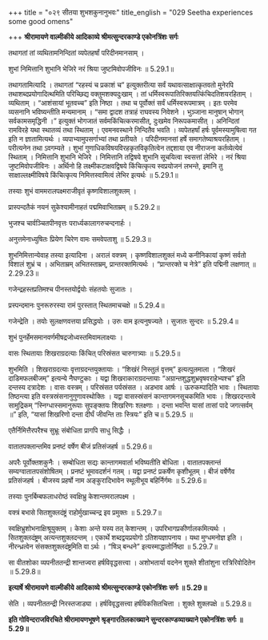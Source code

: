 +++
title = "०२९ सीतया शुभशकुनानुभवः"
title_english = "029 Seetha experiences some good omens"

+++
**श्रीरामायणे वाल्मीकीये आदिकाव्ये श्रीमत्सुन्दरकाण्डे एकोनत्रिंशः सर्गः**

तथागतां तां व्यथितामनिन्दितां व्यपेतहर्षां परिदीनमानसाम् ।

शुभां निमित्तानि शुभानि भेजिरे नरं श्रिया जुष्टमिवोपजीविनः ॥ 5.29.1॥

तथागतामित्यादि । तथागतां “रहस्यं च प्रकाशं च” इत्युक्तरीत्या सर्वं यथावत्साक्षात्कृतवतो मुनेरपि तथाशब्दप्रयोगादित्थमिति परिच्छिद्य वक्तुमशक्यदुःखाम् । तां धर्मिस्वरूपातिरिक्तयत्किंचिदतिशयरहिताम् । व्यथिताम् । “आशंसायां भूतवच्च” इति निष्ठा । तथा च पूर्वोक्तं सर्वं धर्मिस्वरूपमात्रम् । इतः परमेव व्यसनानि भविष्यन्तीति मन्यमानाम् । “समा द्वादश तत्राहं राघवस्य निवेशने । भुञ्जाना मानुषान् भोगान् सर्वकामसमृद्धिनी ।” इत्युक्तं भोगजातं सर्वमकिंचित्करमासीत्, दुःखमेव निरूपकमासीत् । अनिन्दितां रामविरहे यथा स्थातव्यं तथा स्थिताम् । एवमनवस्थाने निन्दितैव भवति । व्यपेतहर्षां हर्षः पूर्वमस्यामुषित्वा गत इति न ज्ञातामित्यर्थः । व्यपाभ्यामुपसर्गाभ्यां तथा प्रतीयते । परिदीनमानसां हर्षे समागतेष्याश्रयरहिताम् । परीत्यनेन तथा ऽवगम्यते । शुभां गुणाधिकविषयविरहकृतविकृतित्वेन तद्दशाया एव नीराजना कर्तव्येत्येवं स्थिताम् । निमित्तानि शुभानि भेजिरे । निमित्तानि तद्विषये शुभानि सूचयित्वा स्वसत्तां लेभिरे । नरं श्रिया जुष्टमिवोपजीविनः । अर्थिनो हि लक्ष्मीकटाक्षवद्विषये किंचित्कृत्य स्वप्रयोजनं लभन्ते, इमानि तु साक्षाल्लक्ष्मीविषये किंचित्कृत्य निमित्तस्वामित्वं लेभिर इत्यर्थः ॥ 5.29.1॥

तस्याः शुभं वाममरालपक्ष्मराजीवृतं कृष्णविशालशुक्लम् ।

प्रास्पन्दतैकं नयनं सुकेश्यामीनाहतं पद्ममिवाभिताम्रम् ॥ 5.29.2॥

भुजश्च चार्वञ्चितपीनवृत्तः परार्ध्यकालागरुचन्दनार्हः ।

अनुत्तमेनाध्युषितः प्रियेण चिरेण वामः समवेपताशु ॥ 5.29.3॥

शुभनिमित्तान्येवाह तस्या इत्यादिना । अरालं वक्त्रम् । कृष्णविशालशुक्लं मध्ये कनीनिकायां कृष्णं सर्वतो विशालं शुभ्रं च । अभिताम्रम् अभितस्ताम्रम्, प्रान्तरक्तमित्यर्थः । “प्रान्तरक्ते च नेत्रे” इति पद्मिनी लक्षणात् ॥ 2.29.23॥

गजेन्द्रहस्तप्रतिमश्च पीनस्तयोर्द्वयोः संहतयोः सुजातः ।

प्रस्पन्दमानः पुनरूरुरस्या रामं पुरस्तात् स्थितमाचचक्षे ॥ 5.29.4॥

गजेन्द्रेति । तयोः सुलक्षणवत्तया प्रसिद्धयोः । उरुः वाम इत्यनुषज्यते । सुजातः सुन्दरः ॥ 5.29.4॥

शुभं पुनर्हेमसमानवर्णमीषद्रजोध्वस्तमिवामलाक्ष्याः ।

वासः स्थितायाः शिखराग्रदत्याः किंचित् परिस्रंसत चारुगात्र्याः ॥ 5.29.5॥

शुभमिति । शिखराग्रदत्याः वृत्ताग्रदन्तयुक्तायाः । “शिखंरं निस्तुलं वृत्तम्” इत्यत्पुलमाला । “शिखरं दाडिमफलबीजम्” इत्यन्ये नैघण्टुकाः । यद्वा शिखराकाराग्रदन्तायाः “अग्रान्तशुद्धशुभ्रवृषवराहेभ्यश्च” इति दन्तस्य दत्रादेशः । वासः वस्त्रम् । परिस्रंसत पर्यस्रंसत । अडभाव आर्षः । ऊरुकम्पादिति भावः । स्थितायाः तिष्ठन्त्या इति वस्त्रस्रंसनानुगुणावस्थोक्तिः । यद्वा वासस्स्रंसनं कान्तागमनसूचकमिति भावः । शिखरदन्तत्वे सामुद्रिकम् “स्निग्धास्समानुरूपाः सुपङ्क्तयः शिखरिणः श्लक्ष्णाः । दन्ता भवन्ति यासां तासां पादे जगत्सर्वम् ॥” इति, “यासां शिखरिणो दन्ता दीर्घं जीवन्ति ताः स्त्रियः” इति च॥ 5.29.5 ॥

एतैर्निमित्तैरपरैश्च सुभ्रूः संबोधिता प्रागपि साधु सिद्धैः ।

वातातपक्लान्तमिव प्रनष्टं वर्षेण बीजं प्रतिसंजहर्ष ॥ 5.29.6॥

अपरैः पूर्वोक्तशकुनैः । सम्बोधिता सद्यः कान्तागमवार्ता भविष्यतीति बोधिता । वातातपक्लान्तं सम्यग्वातातपसंशोषितम् । प्रनष्टं भूमावदर्शनं गतम् । यद्वा प्रनष्टं प्रकर्षेण कृशीभूतम् । बीजं वर्षेणैव प्रतिसंजहर्ष । बीजस्य प्रहर्षो नाम अङ्कुरादिभावेन स्थूलीभूय बहिर्निर्गमः ॥ 5.29.6॥

तस्याः पुनर्बिम्बफलाधरोष्ठं स्वक्षिभ्रु केशान्तमरालपक्ष्म ।

वक्त्रं बभासे सितशुक्लदंष्ट्रं राहोर्मुखाच्चन्द्र इव प्रमुक्तः ॥ 5.29.7॥

स्वक्षिभ्रुशोभनाक्षिश्रूयुक्तम् । केशाः अन्ते यस्य तत् केशान्तम् । उपरिभागप्रकीर्णालकमित्यर्थः । सितशुक्लदंष्ट्रम् अत्यन्तशुक्लदन्तम् । एकार्थे शब्दद्वयप्रयोगो ऽतिशयज्ञापनाय । यथा मुग्धमनोज्ञ इति । नीरन्ध्रत्वेन संसक्तशुक्लदंष्ट्रमिति वा ऽर्थः । “षिञ् बन्धने” इत्यस्माद्धातोर्निष्ठा ॥ 5.29.7॥

सा वीतशोका व्यपनीततन्द्री शान्तज्वरा हर्षविवृद्धसत्त्वा । अशोभतार्या वदनेन शुक्ले शीतांशुना रात्रिरिवोदितेन ॥ 5.29.8॥

**इत्यार्षे श्रीरामायणे वाल्मीकीये आदिकाव्ये श्रीमत्सुन्दरकाण्डे एकोनत्रिंशः सर्गः ॥ 5.29॥**

सेति । व्यपनीततन्द्री निरस्तजाड्या । हर्षविवृद्धसत्त्वा हर्षविकसितचित्ता । शुक्ले शुक्लपक्षे ॥ 5.29.8॥

**इति गोविन्दराजविरचिते श्रीरामायणभूषणे श्रृङ्गारतिलकाख्याने सुन्दरकाण्डव्याख्याने एकोनत्रिंशः सर्गः ॥ 5.29॥**
